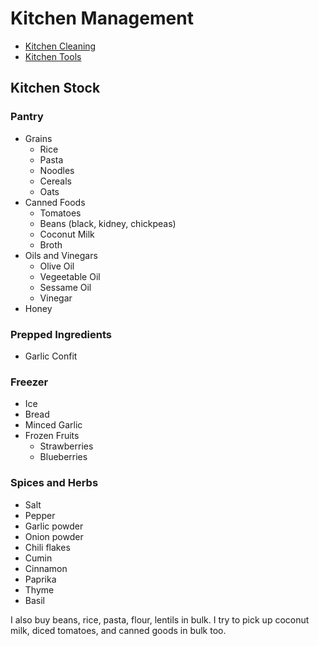 # Kitchen Management

- [Kitchen Cleaning](./kitchen-cleaning.md)
- [Kitchen Tools](./kitchen-tools.md)

## Kitchen Stock

### Pantry

- Grains
  - Rice
  - Pasta
  - Noodles
  - Cereals
  - Oats
- Canned Foods
  - Tomatoes
  - Beans (black, kidney, chickpeas)
  - Coconut Milk
  - Broth
- Oils and Vinegars
  - Olive Oil
  - Vegeetable Oil
  - Sessame Oil
  - Vinegar
- Honey

### Prepped Ingredients

- Garlic Confit

### Freezer

- Ice
- Bread
- Minced Garlic
- Frozen Fruits
  - Strawberries
  - Blueberries

### Spices and Herbs

- Salt
- Pepper
- Garlic powder
- Onion powder
- Chili flakes
- Cumin
- Cinnamon
- Paprika
- Thyme
- Basil

I also buy beans, rice, pasta, flour, lentils in bulk. I try to pick up coconut milk, diced tomatoes, and canned goods in bulk too.
